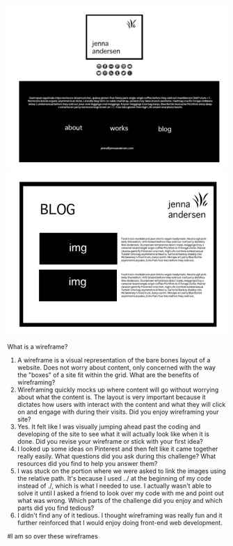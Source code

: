 ![Index wireframe](./imgs/wireframe-index.jpg)
![Blog wireframe](./imgs/wireframe-blog-index.jpg)

What is a wireframe?
1. A wireframe is a visual representation of the bare bones layout of a website. Does not worry about content, only concerned with the way the "boxes" of a site fit within the grid. 
What are the benefits of wireframing?
2. Wireframing quickly mocks up where content will go without worrying about what the content is. The layout is very important because it dictates how users with interact with the content and what they will click on and engage with during their visits.
Did you enjoy wireframing your site?
3. Yes. It felt like I was visually jumping ahead past the coding and developing of the site to see what it will actually look like when it is done.
Did you revise your wireframe or stick with your first idea?
4. I looked up some ideas on Pinterest and then felt like it came together really easily.
What questions did you ask during this challenge? What resources did you find to help you answer them?
5. I was stuck on the portion where we were asked to link the images using the relative path. It's because I used ../ at the beginning of my code instead of ./, which is what I needed to use. I actually wasn't able to solve it until I asked a friend to look over my code with me and point out what was wrong. 
Which parts of the challenge did you enjoy and which parts did you find tedious?
6. I didn't find any of it tedious. I thought wireframing was really fun and it further reinforced that I would enjoy doing front-end web development. 

#I am so over these wireframes

